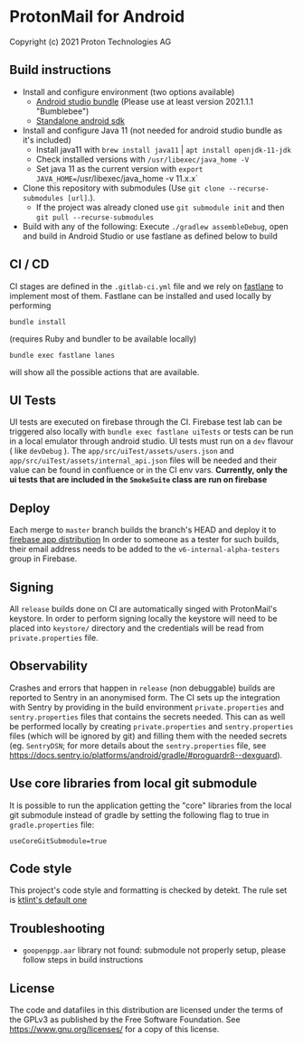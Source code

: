 ProtonMail for Android
=======================
Copyright (c) 2021 Proton Technologies AG

## Build instructions
- Install and configure environment (two options available)
    - [Android studio bundle](https://developer.android.com/studio/install) (Please use at least version 2021.1.1 "Bumblebee")
    - [Standalone android sdk](https://android-doc.github.io/sdk/installing/index.html?pkg=tools)
- Install and configure Java 11 (not needed for android studio bundle as it's included)
    - Install java11 with `brew install java11` | `apt install openjdk-11-jdk`
    - Check installed versions with `/usr/libexec/java_home -V`
    - Set java 11 as the current version with `export JAVA_HOME=`/usr/libexec/java_home -v 11.x.x`
- Clone this repository with submodules (Use `git clone --recurse-submodules [url]`.).
    - If the project was already cloned use `git submodule init` and then `git pull --recurse-submodules`
- Build with any of the following: Execute `./gradlew assembleDebug`, open and build in Android Studio or use fastlane as defined below to build

## CI / CD
CI stages are defined in the `.gitlab-ci.yml` file and we rely on [fastlane](https://docs.fastlane.tools/) to implement most of them.
Fastlane can be installed and used locally by performing
```
bundle install
```
(requires Ruby and bundler to be available locally)
```
bundle exec fastlane lanes
```
will show all the possible actions that are available.

## UI Tests
UI tests are executed on firebase through the CI. Firebase test lab can be triggered also locally with `bundle exec fastlane uiTests` or tests can be run in a local emulator through android studio.
UI tests must run on a `dev` flavour ( like `devDebug` ). 
The `app/src/uiTest/assets/users.json` and  `app/src/uiTest/assets/internal_api.json` files will be needed and their value can be found in confluence or in the CI env vars.
**Currently, only the ui tests that are included in the `SmokeSuite` class are run on firebase**


## Deploy
Each merge to `master` branch builds the branch's HEAD and deploy it to [firebase app distribution](https://firebase.google.com/docs/app-distribution)
In order to someone as a tester for such builds, their email address needs to be added to the `v6-internal-alpha-testers` group in Firebase.

## Signing
All `release` builds done on CI are automatically singed with ProtonMail's keystore. In order to perform signing locally the keystore will need to be placed into `keystore/` directory and the credentials will be read from `private.properties` file.


## Observability
Crashes and errors that happen in `release` (non debuggable) builds are reported to Sentry in an anonymised form.
The CI sets up the integration with Sentry by providing in the build environment `private.properties` and `sentry.properties` files that contains the secrets needed. 
This can as well be performed locally by creating `private.properties` and `sentry.properties` files (which will be ignored by git) and filling them with the needed secrets (eg. `SentryDSN`; for more details about the `sentry.properties` file, see https://docs.sentry.io/platforms/android/gradle/#proguardr8--dexguard).


## Use core libraries from local git submodule
It is possible to run the application getting the "core" libraries from the local git submodule instead of gradle by setting the following flag to true in `gradle.properties` file:

```
useCoreGitSubmodule=true
```


## Code style
This project's code style and formatting is checked by detekt. The rule set is [ktlint's default one](https://github.com/pinterest/ktlint)


## Troubleshooting
- `goopenpgp.aar` library not found: submodule not properly setup, please follow steps in build instructions

License
-------
The code and datafiles in this distribution are licensed under the terms of the GPLv3 as published by the Free Software Foundation. See https://www.gnu.org/licenses/ for a copy of this license.


